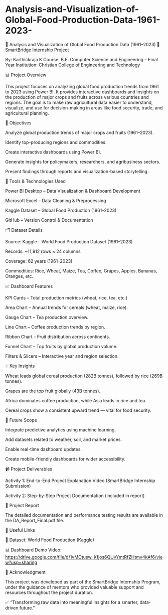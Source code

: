 # Analysis-and-Visualization-of-Global-Food-Production-Data-1961-2023-

🌾 Analysis and Visualization of Global Food Production Data (1961–2023)
📘 SmartBridge Internship Project

By: Karthickraja K
Course: B.E. Computer Science and Engineering – Final Year
Institution: Christian College of Engineering and Technology

📊 Project Overview

This project focuses on analyzing global food production trends from 1961 to 2023 using Power BI.
It provides interactive dashboards and insights on the production of major crops and fruits across various countries and regions.
The goal is to make raw agricultural data easier to understand, visualize, and use for decision-making in areas like food security, trade, and agricultural planning.

🎯 Objectives

Analyze global production trends of major crops and fruits (1961–2023).

Identify top-producing regions and commodities.

Create interactive dashboards using Power BI.

Generate insights for policymakers, researchers, and agribusiness sectors.

Present findings through reports and visualization-based storytelling.

🧩 Tools & Technologies Used

Power BI Desktop – Data Visualization & Dashboard Development

Microsoft Excel – Data Cleaning & Preprocessing

Kaggle Dataset – Global Food Production (1961–2023)

GitHub – Version Control & Documentation

🗂️ Dataset Details

Source: Kaggle – World Food Production Dataset (1961–2023) 

Records: ~11,912 rows × 24 columns

Coverage: 62 years (1961–2023)

Commodities: Rice, Wheat, Maize, Tea, Coffee, Grapes, Apples, Bananas, Oranges, etc.

📈 Dashboard Features

KPI Cards – Total production metrics (wheat, rice, tea, etc.)

Area Chart – Annual trends for cereals (wheat, maize, rice).

Gauge Chart – Tea production overview.

Line Chart – Coffee production trends by region.

Ribbon Chart – Fruit distribution across continents.

Funnel Chart – Top fruits by global production volume.

Filters & Slicers – Interactive year and region selection.

💡 Key Insights

Wheat leads global cereal production (282B tonnes), followed by rice (269B tonnes).

Grapes are the top fruit globally (43B tonnes).

Africa dominates coffee production, while Asia leads in rice and tea.

Cereal crops show a consistent upward trend — vital for food security.

🚀 Future Scope

Integrate predictive analytics using machine learning.

Add datasets related to weather, soil, and market prices.

Enable real-time dashboard updates.

Create mobile-friendly dashboards for wider accessibility.

📹 Project Deliverables

Activity 1: End-to-End Project Explanation Video (SmartBridge Internship Submission)

Activity 2: Step-by-Step Project Documentation (included in report)

🧾 Project Report

The detailed documentation and performance testing results are available in the DA_Report_Final.pdf file.

🔗 Useful Links

📁 Dataset: World Food Production (Kaggle)

📊 Dashboard Demo Video: https://drive.google.com/file/d/1vMOtusw_Kfjos6QUvYmtRfZHtmv4kAf6/view?usp=sharing


🙌 Acknowledgment

This project was developed as part of the SmartBridge Internship Program, under the guidance of mentors who provided valuable support and resources throughout the project duration.

✅ “Transforming raw data into meaningful insights for a smarter, data-driven future.”
